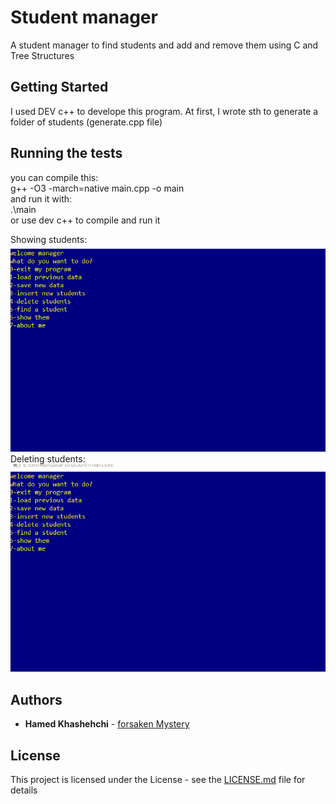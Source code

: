 # Student manager

A student manager to find students and add and remove them using C and Tree Structures

## Getting Started

I used DEV c++ to develope this program. At first, I wrote sth to generate a folder of students (generate.cpp file)

## Running the tests

you can compile this:<br/>
g++ -O3 -march=native main.cpp -o main<br/>
and run it with:<br/>
.\main<br/>
or use dev c++ to compile and run it<br/>

Showing students:
![Show students](https://github.com/forsakenMystery/data-structure/blob/master/showing_students.gif)
Deleting students:
![Delete students](https://github.com/forsakenMystery/data-structure/blob/master/delete_find_students.gif)

## Authors

* **Hamed Khashehchi** - [forsaken Mystery](https://github.com/forsakenMystery)

## License

This project is licensed under the License - see the [LICENSE.md](LICENSE.md) file for details
